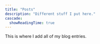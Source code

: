 ```yaml
---
title: "Posts"
description: "Different stuff I put here."
cascade:
  showReadingTime: true
---
```

This is where I add all of my blog entries.
